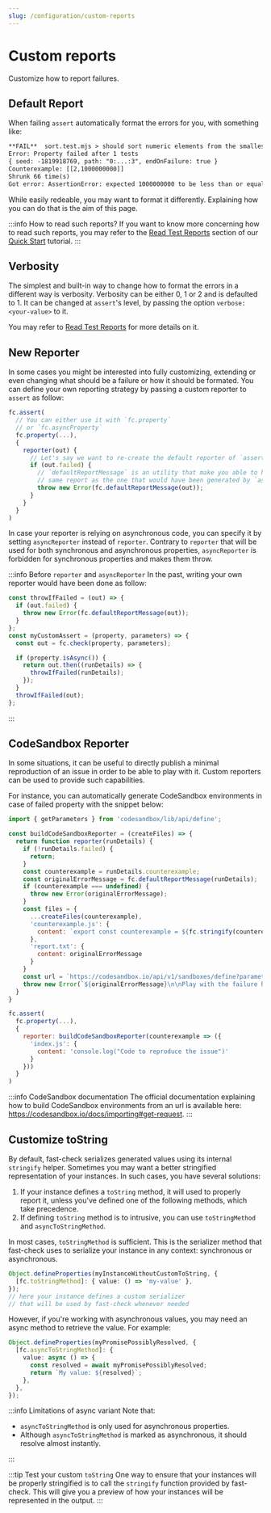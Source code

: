 ```yaml
---
slug: /configuration/custom-reports
---
```


# Custom reports

Customize how to report failures.

## Default Report

When failing `assert` automatically format the errors for you, with something like:

```txt
**FAIL**  sort.test.mjs > should sort numeric elements from the smallest to the largest one
Error: Property failed after 1 tests
{ seed: -1819918769, path: "0:...:3", endOnFailure: true }
Counterexample: [[2,1000000000]]
Shrunk 66 time(s)
Got error: AssertionError: expected 1000000000 to be less than or equal to 2
```

While easily redeable, you may want to format it differently. Explaining how you can do that is the aim of this page.

:::info How to read such reports?
If you want to know more concerning how to read such reports, you may refer to the [Read Test Reports](/docs/tutorials/quick-start/read-test-reports/) section of our [Quick Start](/docs/category/quick-start/) tutorial.
:::

## Verbosity

The simplest and built-in way to change how to format the errors in a different way is verbosity. Verbosity can be either 0, 1 or 2 and is defaulted to 1. It can be changed at `assert`'s level, by passing the option `verbose: <your-value>` to it.

You may refer to [Read Test Reports](/docs/tutorials/quick-start/read-test-reports/#how-to-increase-verbosity) for more details on it.

## New Reporter

In some cases you might be interested into fully customizing, extending or even changing what should be a failure or how it should be formated. You can define your own reporting strategy by passing a custom reporter to `assert` as follow:

```javascript
fc.assert(
  // You can either use it with `fc.property`
  // or `fc.asyncProperty`
  fc.property(...),
  {
    reporter(out) {
      // Let's say we want to re-create the default reporter of `assert`
      if (out.failed) {
        // `defaultReportMessage` is an utility that make you able to have the exact
        // same report as the one that would have been generated by `assert`
        throw new Error(fc.defaultReportMessage(out));
      }
    }
  }
)
```

In case your reporter is relying on asynchronous code, you can specify it by setting `asyncReporter` instead of `reporter`.
Contrary to `reporter` that will be used for both synchronous and asynchronous properties, `asyncReporter` is forbidden for synchronous properties and makes them throw.

:::info Before `reporter` and `asyncReporter`
In the past, writing your own reporter would have been done as follow:

```js
const throwIfFailed = (out) => {
  if (out.failed) {
    throw new Error(fc.defaultReportMessage(out));
  }
};
const myCustomAssert = (property, parameters) => {
  const out = fc.check(property, parameters);

  if (property.isAsync()) {
    return out.then((runDetails) => {
      throwIfFailed(runDetails);
    });
  }
  throwIfFailed(out);
};
```

:::

## CodeSandbox Reporter

In some situations, it can be useful to directly publish a minimal reproduction of an issue in order to be able to play with it. Custom reporters can be used to provide such capabilities.

For instance, you can automatically generate CodeSandbox environments in case of failed property with the snippet below:

```js
import { getParameters } from 'codesandbox/lib/api/define';

const buildCodeSandboxReporter = (createFiles) => {
  return function reporter(runDetails) {
    if (!runDetails.failed) {
      return;
    }
    const counterexample = runDetails.counterexample;
    const originalErrorMessage = fc.defaultReportMessage(runDetails);
    if (counterexample === undefined) {
      throw new Error(originalErrorMessage);
    }
    const files = {
      ...createFiles(counterexample),
      'counterexample.js': {
        content: `export const counterexample = ${fc.stringify(counterexample)}`
      },
      'report.txt': {
        content: originalErrorMessage
      }
    }
    const url = `https://codesandbox.io/api/v1/sandboxes/define?parameters=${getParameters({ files })}`;
    throw new Error(`${originalErrorMessage}\n\nPlay with the failure here: ${url}`);
  }
}

fc.assert(
  fc.property(...),
  {
    reporter: buildCodeSandboxReporter(counterexample => ({
      'index.js': {
        content: 'console.log("Code to reproduce the issue")'
      }
    }))
  }
)
```

:::info CodeSandbox documentation
The official documentation explaining how to build CodeSandbox environments from an url is available here: https://codesandbox.io/docs/importing#get-request.
:::

## Customize toString

By default, fast-check serializes generated values using its internal `stringify` helper. Sometimes you may want a better stringified representation of your instances. In such cases, you have several solutions:

1. If your instance defines a `toString` method, it will used to properly report it, unless you've defined one of the following methods, which take precedence.
2. If defining `toString` method is to intrusive, you can use `toStringMethod` and `asyncToStringMethod`.

In most cases, `toStringMethod` is sufficient. This is the serializer method that fast-check uses to serialize your instance in any context: synchronous or asynchronous.

```ts
Object.defineProperties(myInstanceWithoutCustomToString, {
  [fc.toStringMethod]: { value: () => 'my-value' },
});
// here your instance defines a custom serializer
// that will be used by fast-check whenever needed
```

However, if you're working with asynchronous values, you may need an async method to retrieve the value. For example:

```ts
Object.defineProperties(myPromisePossiblyResolved, {
  [fc.asyncToStringMethod]: {
    value: async () => {
      const resolved = await myPromisePossiblyResolved;
      return `My value: ${resolved}`;
    },
  },
});
```

:::info Limitations of async variant
Note that:

- `asyncToStringMethod` is only used for asynchronous properties.
- Although `asyncToStringMethod` is marked as asynchronous, it should resolve almost instantly.

:::

:::tip Test your custom `toString`
One way to ensure that your instances will be properly stringified is to call the `stringify` function provided by fast-check. This will give you a preview of how your instances will be represented in the output.
:::
